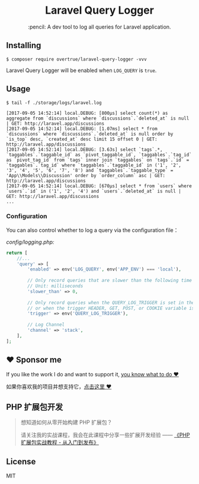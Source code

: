 <h1 align="center"> Laravel Query Logger </h1>

<p align="center"> :pencil: A dev tool to log all queries for Laravel application.</p>

## Installing

```shell
$ composer require overtrue/laravel-query-logger -vvv
```

Laravel Query Logger will be enabled when `LOG_QUERY` is `true`.

## Usage

```shell
$ tail -f ./storage/logs/laravel.log
```

    [2017-09-05 14:52:14] local.DEBUG: [800μs] select count(*) as aggregate from `discussions` where `discussions`.`deleted_at` is null | GET: http://laravel.app/discussions
    [2017-09-05 14:52:14] local.DEBUG: [1.07ms] select * from `discussions` where `discussions`.`deleted_at` is null order by `is_top` desc, `created_at` desc limit 15 offset 0 | GET: http://laravel.app/discussions
    [2017-09-05 14:52:14] local.DEBUG: [3.63s] select `tags`.*, `taggables`.`taggable_id` as `pivot_taggable_id`, `taggables`.`tag_id` as `pivot_tag_id` from `tags` inner join `taggables` on `tags`.`id` = `taggables`.`tag_id` where `taggables`.`taggable_id` in ('1', '2', '3', '4', '5', '6', '7', '8') and `taggables`.`taggable_type` = 'App\\Models\\Discussion' order by `order_column` asc | GET: http://laravel.app/discussions
    [2017-09-05 14:52:14] local.DEBUG: [670μs] select * from `users` where `users`.`id` in ('1', '2', '4') and `users`.`deleted_at` is null | GET: http://laravel.app/discussions
    ...
    
### Configuration

You can also control whether to log a query via the configuration file：

*config/logging.php:*

```php
return [
    //...
    'query' => [
        'enabled' => env('LOG_QUERY', env('APP_ENV') === 'local'),
         
        // Only record queries that are slower than the following time
        // Unit: milliseconds
        'slower_than' => 0, 
        
        // Only record queries when the QUERY_LOG_TRIGGER is set in the environment, 
        // or when the trigger HEADER, GET, POST, or COOKIE variable is set.
        'trigger' => env('QUERY_LOG_TRIGGER'), 
        
        // Log Channel
        'channel' => 'stack',
    ],
];
```

## :heart: Sponsor me 

If you like the work I do and want to support it, [you know what to do :heart:](https://github.com/sponsors/overtrue)

如果你喜欢我的项目并想支持它，[点击这里 :heart:](https://github.com/sponsors/overtrue)


## PHP 扩展包开发

> 想知道如何从零开始构建 PHP 扩展包？
>
> 请关注我的实战课程，我会在此课程中分享一些扩展开发经验 —— [《PHP 扩展包实战教程 - 从入门到发布》](https://learnku.com/courses/creating-package)

## License

MIT
